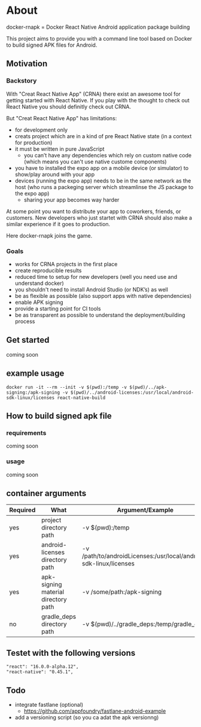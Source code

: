# About
docker-rnapk = Docker React Native Android application package building

This project aims to provide you with a command line tool based on Docker to build signed APK files for Android.

## Motivation
### Backstory
With "Creat React Native App" (CRNA) there exist an awesome tool for getting started with React Native. If you play with the thought to check out React Native you should definitly check out CRNA.

But "Creat React Native App" has limitations:
- for development only
- creats project which are in a kind of pre React Native state (in a context for production)
- it must be written in pure JavaScript
    - you can’t have any dependencies which rely on custom native code (which means you can't use native custome components)
- you have to installed the expo app on a mobile device (or simulator) to show/play around with your app
- devices (running the expo app) needs to be in the same network as the host (who runs a packeging server which streamlinse the JS package to the expo app)
    - sharing your app becomes way harder

At some point you want to distribute your app to coworkers, friends, or customers.
New developers who just startet with CRNA should also make a similar experience if it goes to production.

Here docker-rnapk joins the game.

### Goals
- works for CRNA projects in the first place
- create reproducible results
- reduced time to setup for new developers (well you need use and understand docker)
- you shouldn't need to install Android Studio (or NDK’s) as well
- be as flexible as possible (also support apps with native dependencies)
- enable APK signing
- provide a starting point for CI tools
- be as transparent as possible to understand the deployment/building process

## Get started
coming soon

## example usage
`docker run -it --rm --init -v $(pwd):/temp -v $(pwd)/../apk-signing:/apk-signing -v $(pwd)/../android-licenses:/usr/local/android-sdk-linux/licenses react-native-build`

## How to build signed apk file
### requirements
coming soon
### usage
coming soon

## container arguments

| Required | What                                | Argument/Example                                                  |
|----------|-------------------------------------|-------------------------------------------------------------------|
| yes      | project directory path              | -v $(pwd):/temp                                                   |
| yes      | android-licenses directory path     | -v /path/to/androidLicenses:/usr/local/android-sdk-linux/licenses |
| yes      | apk-signing material directory path | -v /some/path:/apk-signing                                        |
| no       | gradle_deps directory path          | -v $(pwd)/../gradle_deps:/temp/gradle_deps                        |


## Testet with the following versions
    "react": "16.0.0-alpha.12",
    "react-native": "0.45.1",

## Todo
- integrate fastlane (optional)
  - https://github.com/appfoundry/fastlane-android-example
- add a versioning script (so you ca adat the apk versionng)